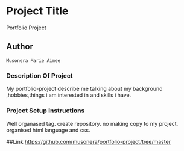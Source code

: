 # Project Title
Portfolio Project
## Author
```
Musonera Marie Aimee
```
### Description Of Project
My portfolio-project describe me talking about my background ,hobbies,things i am interested in and skills i have.
### Project Setup Instructions
Well organased tag.
create repository.
no making copy to my project.
organised html language and css.

##Link 
https://github.com/musonera/portfolio-project/tree/master

